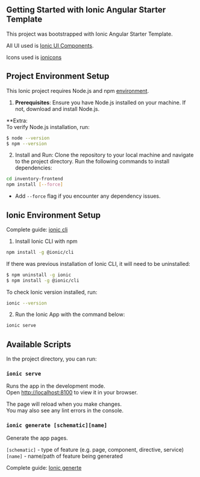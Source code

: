 ## Getting Started with Ionic Angular Starter Template
This project was bootstrapped with Ionic Angular Starter Template. <br/>

All UI used is [Ionic UI Components](https://ionicframework.com/docs/components).<br/>

Icons used is [ionicons](.https://ionic.io/ionicons?_gl=1*1uv2s1v*_gcl_au*NzE2MjY5NDkyLjE3MzEzNzkyNjU.*_ga*NjQ2Njk3NjEzLjE3MzEzNzkyNjU.*_ga_REH9TJF6KF*MTczNjM4NzQ2OC41Ni4xLjE3MzYzODk4NjAuMC4wLjA.)


## Project Environment Setup
This Ionic project requires Node.js and npm [environment](.https://ionicframework.com/docs/intro/environment). <br> 

1. **Prerequisites**: Ensure you have Node.js installed on your machine. If not, download and install Node.js.

**Extra: <br>
To verify Node.js installation, run:
```bash
$ node --version
$ npm --version
```

2. Install and Run: Clone the repository to your local machine and navigate to the project directory. Run the following commands to install dependencies: 

```bash
cd inventory-frontend
npm install [--force]
```

- Add `--force` flag if you encounter any dependency issues. 


## Ionic Environment Setup
Complete guide: [ionic cli](https://ionicframework.com/docs/intro/cli)

1. Install Ionic CLI with npm
```bash
npm install -g @ionic/cli
```
If there was previous installation of Ionic CLI, it will need to be uninstalled:
```bash
$ npm uninstall -g ionic
$ npm install -g @ionic/cli
```

To check Ionic version installed, run:
```bash
ionic --version
```

2. Run the Ionic App with the command below:
```bash
ionic serve
```

## Available Scripts

In the project directory, you can run:

### `ionic serve`

Runs the app in the development mode.\
Open [http://localhost:8100](http://localhost:8100) to view it in your browser.

The page will reload when you make changes.\
You may also see any lint errors in the console.

### `ionic generate [schematic][name]`

Generate the app pages.

`[schematic]` - type of feature (e.g. page, component, directive, service)\
`[name]` - name/path of feature being generated

Complete guide: [Ionic generte](https://ionicframework.com/docs/cli/commands/generate)





